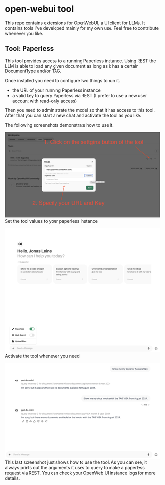 # open-webui tool

This repo contains extensions for OpenWebUI, a UI client for LLMs. It contains tools I've developed mainly for my own
use. Feel free to contribute whenever you like.

## Tool: Paperless

This tool provides access to a running Paperless instance. Using REST the LLM is able to load any given document as long
as it has a certain DocumentType and/or TAG.

Once installed you need to configure two things to run it.

* the URL of your running Paperless instance
* a valid key to query Paperless via REST (I prefer to use a new user account with read-only access)

Then you need to administrate the model so that it has access to this tool. After that you can start a new chat and
activate the tool as you like.

The following screenshots demonstrate how to use it.

![configure-tool.png](docs/paperless/configure-tool.png)
Set the tool values to your paperless instance

![activate-tool-for-chat.png](docs/paperless/activate-tool-for-chat.png)
Activate the tool whenever you need

![query-tool.png](docs/paperless/query-tool.png)
This last screenshot just shows how to use the tool. As you can see, it always prints out the arguments it uses to query
to make a paperless request via REST. You can check your OpenWeb UI instance logs for more details.